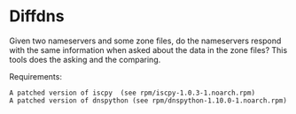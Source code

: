 Diffdns
=======

Given two nameservers and some zone files, do the nameservers respond with the same information when asked about the data in the zone files? This tools does the asking and the comparing.

Requirements:
```
A patched version of iscpy  (see rpm/iscpy-1.0.3-1.noarch.rpm)
A patched version of dnspython (see rpm/dnspython-1.10.0-1.noarch.rpm)
```
